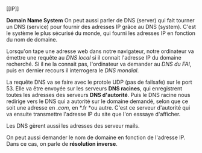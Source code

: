 [[IP]]

**Domain Name System**
On peut aussi parler de DNS (server) qui fait tourner un DNS (service) pour fournir des adresses IP grâce au DNS (system).
C'est le système le plus sécurisé du monde, qui fourni les adresses IP en fonction du nom de domaine.

Lorsqu'on tape une adresse web dans notre navigateur, notre ordinateur va émettre une requête au *DNS local* si il connait l'adresse IP du domaine recherché. Si il ne la connait pas, l'ordinateur va demander au *DNS du FAI*, puis en dernier recours il interrogera le *DNS mondial*.

La requête DNS va se faire avec le protole UDP (pas de failsafe) sur le port 53. Elle va être envoyée sur les serveurs **DNS racines**, qui enregistrent toutes les adresses des serveurs **DNS d'autorité**. Puis le DNS racine nous redirige vers le DNS qui a autorité sur le domaine demandé, selon que ce soit une adresse en *.com*, en *.fr *ou autre. C'est ce serveur d'autorité qui va ensuite transmettre l'adresse IP du site que l'on esssaye d'afficher.

Les DNS gèrent aussi les adresses des serveur mails.

On peut aussi demander le nom de domaine en fonction de l'adresse IP. Dans ce cas, on parle de **résolution inverse**.